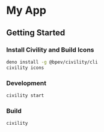 # My App

## Getting Started

### Install Civility and Build Icons

```bash
deno install -g @bpev/civility/cli
civility icons
```

### Development

```bash
civility start
```

### Build

```bash
civility
```

